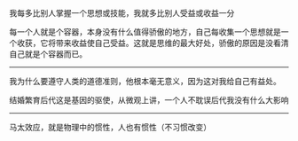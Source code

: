我每多比别人掌握一个思想或技能，我就多比别人受益或收益一分

每一个人就是个容器，本身没有什么值得骄傲的地方，自己每收集一个思想就是一个收获，它将带来收益使自己受益。这就是思维的最大好处，骄傲的原因是没看清自己就是个容器而已。
___
我为什么要遵守人类的道德准则，他根本毫无意义，因为这对我给自己有益处。

结婚繁育后代这是基因的驱使，从微观上讲，一个人不耽误后代我没有什么大影响
___
马太效应，就是物理中的惯性，人也有惯性（不习惯改变）